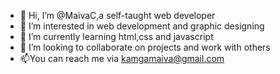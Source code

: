 - 👋 Hi, I’m @MaivaC,a self-taught web developer
- 👀 I’m interested in web development and graphic designing
- 🌱 I’m currently learning html,css and javascript
- 💞️ I’m looking to collaborate on projects and work with others
- 📫You can reach me via kamgamaiva@gmail.com

<!---
MaivaC/MaivaC is a ✨ special ✨ repository because its `README.md` (this file) appears on your GitHub profile.
You can click the Preview link to take a look at your changes.
--->
